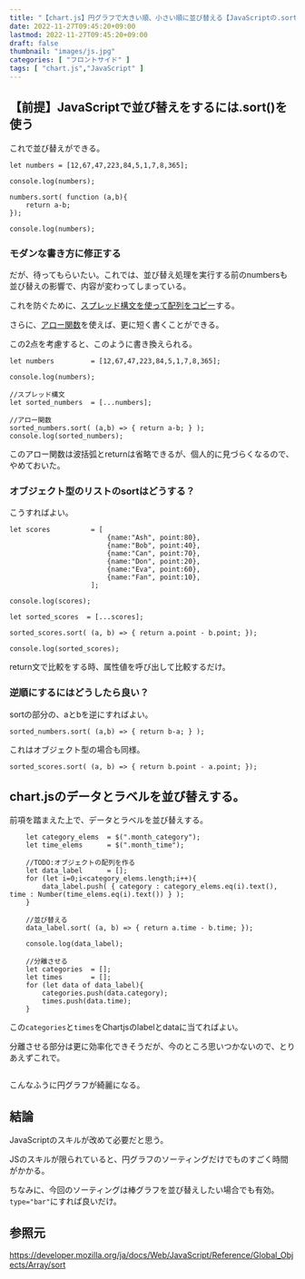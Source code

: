 ```yaml
---
title: "【chart.js】円グラフで大きい順、小さい順に並び替える【JavaScriptの.sort()】"
date: 2022-11-27T09:45:20+09:00
lastmod: 2022-11-27T09:45:20+09:00
draft: false
thumbnail: "images/js.jpg"
categories: [ "フロントサイド" ]
tags: [ "chart.js","JavaScript" ]
---
```



## 【前提】JavaScriptで並び替えをするには.sort()を使う

これで並び替えができる。

```
let numbers = [12,67,47,223,84,5,1,7,8,365];

console.log(numbers);

numbers.sort( function (a,b){
    return a-b;
});

console.log(numbers);
```

### モダンな書き方に修正する

だが、待ってもらいたい。これでは、並び替え処理を実行する前のnumbersも並び替えの影響で、内容が変わってしまっている。

これを防ぐために、[スプレッド構文を使って配列をコピー](/post/react-essential-javascript/#スプレッド構文)する。

さらに、[アロー関数](/post/react-essential-javascript/#アロー関数)を使えば、更に短く書くことができる。

この2点を考慮すると、このように書き換えられる。

```
let numbers         = [12,67,47,223,84,5,1,7,8,365];

console.log(numbers);

//スプレッド構文
let sorted_numbers  = [...numbers];

//アロー関数
sorted_numbers.sort( (a,b) => { return a-b; } );
console.log(sorted_numbers);
```

このアロー関数は波括弧とreturnは省略できるが、個人的に見づらくなるので、やめておいた。



### オブジェクト型のリストのsortはどうする？

こうすればよい。

```
let scores          = [
                        {name:"Ash", point:80},
                        {name:"Bob", point:40},
                        {name:"Can", point:70},
                        {name:"Don", point:20},
                        {name:"Eva", point:60},
                        {name:"Fan", point:10},
                    ];

console.log(scores);

let sorted_scores  = [...scores];

sorted_scores.sort( (a, b) => { return a.point - b.point; });

console.log(sorted_scores);
```

return文で比較をする時、属性値を呼び出して比較するだけ。


### 逆順にするにはどうしたら良い？

sortの部分の、aとbを逆にすればよい。

```
sorted_numbers.sort( (a,b) => { return b-a; } );
```

これはオブジェクト型の場合も同様。

```
sorted_scores.sort( (a, b) => { return b.point - a.point; });
```


## chart.jsのデータとラベルを並び替えする。

前項を踏まえた上で、データとラベルを並び替えする。


```
    let category_elems  = $(".month_category");
    let time_elems      = $(".month_time");

    //TODO:オブジェクトの配列を作る
    let data_label      = [];
    for (let i=0;i<category_elems.length;i++){
        data_label.push( { category : category_elems.eq(i).text(), time : Number(time_elems.eq(i).text()) } );
    }

    //並び替える
    data_label.sort( (a, b) => { return a.time - b.time; });

    console.log(data_label);

    //分離させる
    let categories  = [];
    let times       = [];
    for (let data of data_label){
        categories.push(data.category);
        times.push(data.time);
    }
```

この`categories`と`times`をChartjsのlabelとdataに当てればよい。

分離させる部分は更に効率化できそうだが、今のところ思いつかないので、とりあえずこれで。

<div class="img-center"><img src="/images/Screenshot from 2022-11-27 10-43-00.png" alt=""></div>

こんなふうに円グラフが綺麗になる。


## 結論

JavaScriptのスキルが改めて必要だと思う。

JSのスキルが限られていると、円グラフのソーティングだけでものすごく時間がかかる。

ちなみに、今回のソーティングは棒グラフを並び替えしたい場合でも有効。`type="bar"`にすれば良いだけ。

## 参照元

https://developer.mozilla.org/ja/docs/Web/JavaScript/Reference/Global_Objects/Array/sort



